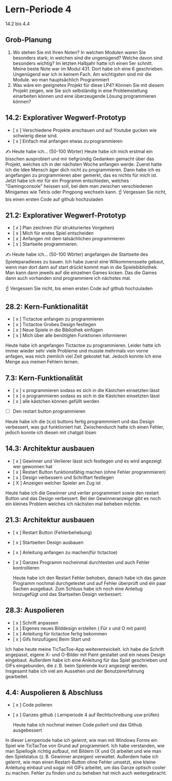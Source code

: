 # Lern-Periode 4

14.2 bis 4.4

## Grob-Planung

1. Wo stehen Sie mit Ihren Noten? In welchen Modulen waren Sie besonders stark; in welchen sind die ungenügend? Welche davon sind besonders wichtig?
   Im letzten Halbjahr hatte ich einen 5er schnitt. Meine beste Note war im Modul 431. Dort habe ich eine 6 geschrieben. Ungenügend war ich in keinem Fach. Am wichtigsten sind mir die Module. wo man hauptsächlich Programmiert
3. Was wäre ein geeignetes Projekt für diese LP4? Können Sie mit diesem Projekt zeigen, wie Sie sich selbständig in eine Problemstellung einarbeiten können und eine überzeugende Lösung programmieren können?

## 14.2: Explorativer Wegwerf-Prototyp

- [ x ] Verschiedene Projekte anschauen und auf Youtube gucken wie schwierig diese sind.
- [ x ] Einfach mal anfangen etwas zu programmieren

✍️ Heute habe ich... (50-100 Wörter)
Heute habe ich mich erstmal ein bisschen ausprobiert und mir tiefgründig Gedanken gemacht über das Projekt, welches ich in der nächsten Woche anfangen werde. Zuerst hatte ich die Idee Mensch äger dich nicht zu programmieren. Dann habe ich es angefangen zu programmieren aber gemerkt, das es nichts für mich ist. Jetzt habe ich mir für ein Programm entschieden, welches "Gamingconsole" heissen soll, bei dem man zwischen verschiedenen Minigames wie Tetris oder Pingpong wechseln kann.
☝️ Vergessen Sie nicht, bis einen ersten Code auf github hochzuladen

## 21.2: Explorativer Wegwerf-Prototyp

- [ x ] Plan zeichnen (für strukturiertes Vorgehen)
- [ x ] Mich für erstes Spiel entscheiden
- [ x ] Anfangen mit dem tatsächlichen programmieren
- [ x ] Startseite programmieren.

✍️ Heute habe ich... (50-100 Wörter)
 angefangen die Startseite des Spieleparadieses zu bauen. Ich habe zuerst eine Wilkommensseite gebaut, wenn man dort dann auf start drückt kommt man in die Spielebibliothek. Man kann dann jeweils auf die einzelnen Games kicken. Das die Games dann auch vorhanden sind programmiere ich nächstes mal.


☝️ Vergessen Sie nicht, bis einen ersten Code auf github hochzuladen

## 28.2: Kern-Funktionalität

- [ x ] Tictactoe anfangen zu programmieren
- [ x ] Tictactoe Grobes Design festlegen
- [ x ] Neue Spiele in die Bibliothek einfügen
- [ x ] Mich über alle benötigten Funktionen informieren

Heute habe ich angefangen Tictactoe zu programmieren. Leider hatte ich immer wieder sehr viele Probleme und musste
mehrmals von vorne anfagen, was mich ziemlich viel Zeit gekostet hat. Jedoch konnte ich eine Menge aus meinen Fehlern lernen.
## 7.3: Kern-Funktionalität

- [ x ] x programmieren sodass es sich in die Kästchen einsetzten lässt 
- [ x ] o programmieren sodass es sich in die Kästchen einsetzten lässt 
- [ x ] alle kästchen können gefüllt werden
- [   ] Den restart button programmieren

Heute habe ich die (x;o) buttons fertig programmmiert und das Design verbessert, was gut funktioniert hat. Zwischendurch hatte ich einen Fehler, jedoch konnte ich diesen mit chatgpt lösen




## 14.3: Architektur ausbauen
- [ x ] Gewinner und Verlierer lässt sich festlegen und es wird angezeigt wer gewonnen hat
- [ x ] Restart Button funktionsfähig machen (ohne Fehler programmieren)
- [ x ] Design verbessern und Schriftart festlegen
- [ X ] Anzeigen welcher Spieler am Zug ist

Heute habe ich die Gewinner und verlier programmiert sowie den restart Button und das Design verbessert. Bei der Gewinneranzeige gibt es noch ein kleines Problem welches ich nächsten mal beheben möchte.
## 21.3: Architektur ausbauen

- [ x ]  Restart Button (Fehlerbehebung)
- [ x ] Startseiten Design ausbauen
- [ x ] Anleitung anfangen zu machen(für tictactoe)
- [ x ] Ganzes Programm nocheinmal durchtesten und auch Fehler kontrollieren

  Heute habe ich den Restart Fehler behoben, danach habe ich das ganze Programm nochmal durchgetestet und auf Fehler überprüft und ein paar Sachen ausgebaut. Zum Schluss habe ich noch eine Anleitug hinzugefügt und das Startseiten Design verbessert.

## 28.3: Auspolieren

- [ x ]  Schrift anpassen
- [ x ]  Eigenes neues Bilddesign erstellen ( Für x und O mit paint)
- [ x ] Anleitung für tictactoe fertig bekommen
- [ x ]  Gifs hinzufügen( Beim Start und 

Ich habe heute meine TicTacToe-App weiterentwickelt. Ich habe die Schrift angepasst, eigene X- und O-Bilder mit Paint gestaltet und ein neues Design eingebaut. Außerdem habe ich eine Anleitung für das Spiel geschrieben und GIFs eingebunden, die z. B. beim Spielende kurz angezeigt werden. Insgesamt habe ich viel am Aussehen und der Benutzererfahrung gearbeitet.

## 4.4: Auspolieren & Abschluss

- [ x ]  Code polieren
- [ x ]  Ganzes github ( Lernperiode 4 auf Rechtschreibung usw prüfen)

  Heute habe ich nochmal meinen Code poliert und das Github ausgebessert

In dieser Lernperiode habe ich gelernt, wie man mit Windows Forms ein Spiel wie TicTacToe von Grund auf programmiert. Ich habe verstanden, wie man Spiellogik richtig aufbaut, mit Bildern (X und O) arbeitet und wie man den Spielstatus (z. B. Gewinner anzeigen) verwaltet. Außerdem habe ich gelernt, wie man einen Restart-Button ohne Fehler umsetzt, eine kleine Anleitung einbaut und sogar mit GIFs arbeitet, um das Ganze optisch cooler zu machen. Fehler zu finden und zu beheben hat mich auch weitergebracht.

